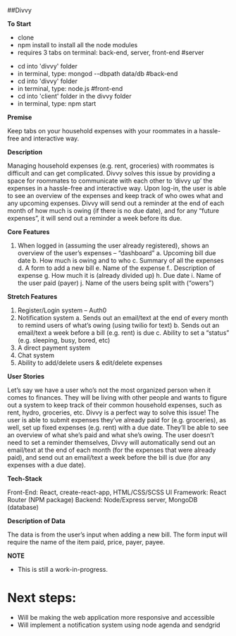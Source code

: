 ##Divvy

**To Start**
- clone
- npm install to install all the node modules
- requires 3 tabs on terminal: back-end, server, front-end
#server
* cd into 'divvy' folder
* in terminal, type: mongod --dbpath data/db
#back-end
* cd into 'divvy' folder
* in terminal, type: node.js
#front-end
* cd into 'client' folder in the divvy folder
* in terminal, type: npm start


**Premise**

Keep tabs on your household expenses with your roommates in a hassle-free and interactive way.  

**Description**

Managing household expenses (e.g. rent, groceries) with roommates is difficult and can get complicated. Divvy solves this issue by providing a space for roommates to communicate with each other to ‘divvy up’ the expenses in a hassle-free and interactive way. Upon log-in, the user is able to see an overview of the expenses and keep track of who owes what and any upcoming expenses. Divvy will send out a reminder at the end of each month of how much is owing (if there is no due date), and for any “future expenses”, it will send out a reminder a week before its due.

**Core Features**

1)	When logged in (assuming the user already registered), shows an overview of the user’s expenses – “dashboard”
a.	Upcoming bill due date
b.	How much is owing and to who 
c.	Summary of all the expenses
d.	A form to add a new bill 
e.	Name of the expense
f..	Description of expense
g.	How much it is (already divided up)
h.	Due date 
i.	Name of the user paid (payer)
j.	Name of the users being split with (“owers”)

**Stretch Features**

1)	Register/Login system – Auth0
2)	Notification system 
a.	Sends out an email/text at the end of every month to remind users of what’s owing (using twilio for text)
b.	Sends out an email/text a week before a bill (e.g. rent) is due 
c.	Ability to set a “status” (e.g. sleeping, busy, bored, etc)
3)	A direct payment system
4)	Chat system
5)	Ability to add/delete users & edit/delete expenses


**User Stories**

Let’s say we have a user who’s not the most organized person when it comes to finances. They will be living with other people and wants to figure out a system to keep track of their common household expenses, such as rent, hydro, groceries, etc. Divvy is a perfect way to solve this issue!  The user is able to submit expenses they’ve already paid for (e.g. groceries), as well, set up fixed expenses (e.g. rent) with a due date. They’ll be able to see an overview of what she’s paid and what she’s owing. The user doesn’t need to set a reminder themselves, Divvy will automatically send out an email/text at the end of each month (for the expenses that were already paid), and send out an email/text a week before the bill is due (for any expenses with a due date).


**Tech-Stack**

Front-End: React, create-react-app, HTML/CSS/SCSS
UI Framework: React Router (NPM package)
Backend: Node/Express server, MongoDB (database)

**Description of Data**

The data is from the user’s input when adding a new bill. The form input will require the name of the item paid, price, payer, payee. 


**NOTE**
- This is still a work-in-progress. 
# Next steps:
- Will be making the web application more responsive and accessible
- Will implement a notification system using node agenda and sendgrid
